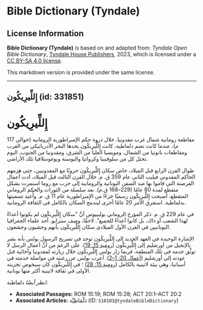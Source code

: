 # Bible Dictionary (Tyndale)

## License Information

**Bible Dictionary (Tyndale)** is based on and adapted from: _Tyndale Open Bible Dictionary_, [Tyndale House Publishers](https://tyndaleopenresources.com/), 2023, which is licensed under a [CC BY-SA 4.0 license](https://creativecommons.org/licenses/by-sa/4.0/legalcode.en).

This markdown version is provided under the same license.



--------------------------------

## إِللِّيرِيكُون (id: 331851)

إِللِّيرِيكُون
==============

مقاطعة رومانية شمال غرب مقدونيا. خلال ذروة حكم الإمبراطورية الرومانية (حوالي 117 م)، عندما كانت تضم دلماطية، كانت إِللِّيرِيكُون يحدها البحر الأدرياتيكي من الغرب ومقاطعات بانونيا من الشمال، ومويسيا العليا من الشرق، ومقدونيا من الجنوب. اليوم تحتل كل من سلوفينيا وكرواتيا والبوسنة ويوغوسلافيا تلك الأراضي.

طوال القرن الرابع قبل الميلاد، خاض سكان إِللِّيرِيكُون حروبًا مع المقدونيين، حتى هزمهم الحاكم المقدوني فيليب الثاني عام 359 ق. م. خلال القرن الثالث قبل الميلاد، أدت أعمال القرصنة التي قاموا بها ضد السفن اليونانية والرومانية إلى حرب مع روما استمرت بشكل متقطع لمدة 60 عامًا (229–168 ق.م). بعد سلسلة من الثورات والحكم الروماني المتقطع، أصبحت إِللِّيرِيكُون رسميًا جزءًا من الإمبراطورية عام 11 ق. م. وأُعيد تسميتها بدلماطية. استغرق الأمر 20 عامًا أخرى ليندمج السكان بالكامل في الثقافة الرومانية.

في عام 229 ق. م. ذكر المؤرخ الروماني بوليبيوس أنَّ "سكان إِللِّيرِيكُون لم يكونوا أعداءً لهذا الشعب أو ذاك، بل كانوا أعداءً للجميع". لاحقًا، وصف سترابو، أحد علماء الجغرافيا اليونانيين في القرن الأول الميلادي سكان إِللِّيرِيكُون بأنهم وحشيون وجشعون.

الإشارة الوحيدة في العهد الجديد إلى إِللِّيرِيكُون توجد في تصريح الرسول بولس بأنه بشر بالإنجيل من أورشليم إلى إِللِّيرِيكُون ([رومية 15: 19](https://ref.ly/Rom15:19)). على الرغم من أنَّ أعمال الرسل لا توثِّق خدمة في تلك المنطقة، فربما زار بولس إِللِّيرِيكُون خلال زيارته لمقدونيا وآخائية قبل عودته إلى أورشليم ([أعمال 20: 1–2](https://ref.ly/Acts20:1-Acts20:2)). أعرب بولس عن رغبته في مواصلة خدمته في أسبانيا، وهي بيئة لاتينية بالكامل ([رومية 15: 28](https://ref.ly/Rom15:28)) ؛ في إِللِّيرِيكُون كان سيخوض تجربته الأولى في ثقافة لاتينية أكثر منها يونانية.

*انظر أيضًا* دلماطية.

* **Associated Passages:** ROM 15:19; ROM 15:28; ACT 20:1–ACT 20:2
* **Associated Articles:** دَلْمَاطِيَّة (ID: `510101@tyndaleBibleDictionary`)

